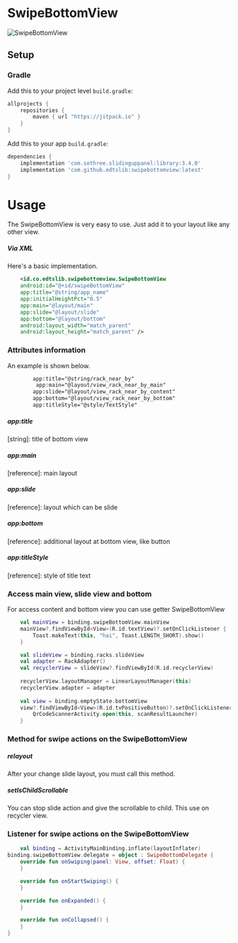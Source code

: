 # SwipeBottomView

![SwipeBottomView](https://i.ibb.co/dg6cRNv/swipebottomview.jpg)
## Setup
### Gradle

Add this to your project level `build.gradle`:
```groovy
allprojects {
    repositories {
        maven { url "https://jitpack.io" }
    }
}
```
Add this to your app `build.gradle`:
```groovy
dependencies {
    implementation 'com.sothree.slidinguppanel:library:3.4.0'
    implementation 'com.github.edtslib:swipebottomview:latest'
}
```
# Usage

The SwipeBottomView is very easy to use. Just add it to your layout like any other view.
##### Via XML

Here's a basic implementation.

```xml
    <id.co.edtslib.swipebottomview.SwipeBottomView
    android:id="@+id/swipeBottomView"
    app:title="@string/app_name"
    app:initialHeightPct="0.5"
    app:main="@layout/main"
    app:slide="@layout/slide"
    app:bottom="@layout/bottom"
    android:layout_width="match_parent"
    android:layout_height="match_parent" />
```
### Attributes information

An example is shown below.

```xml
        app:title="@string/rack_near_by"
         app:main="@layout/view_rack_near_by_main"
        app:slide="@layout/view_rack_near_by_content"
        app:bottom="@layout/view_rack_near_by_bottom"
        app:titleStyle="@style/TextStyle"
```

##### _app:title_
[string]: title of bottom view

##### _app:main_
[reference]: main layout

##### _app:slide_
[reference]: layout which can be slide

##### _app:bottom_
[reference]: additional layout at bottom view, like button

##### _app:titleStyle_
[reference]: style of title text

### Access main view, slide view and bottom

For access content and bottom view you can use getter SwipeBottomView
```kotlin
    val mainView = binding.swipeBottomView.mainView
    mainView?.findViewById<View>(R.id.textView)?.setOnClickListener {
        Toast.makeText(this, "hai", Toast.LENGTH_SHORT).show()
    }

    val slideView = binding.racks.slideView
    val adapter = RackAdapter()
    val recyclerView = slideView?.findViewById(R.id.recyclerView) 
    
    recyclerView.layoutManager = LinearLayoutManager(this)
    recyclerView.adapter = adapter
    
    val view = binding.emptyState.bottomView
    view?.findViewById<View>(R.id.tvPositiveButton)?.setOnClickListener {
        QrCodeScannerActivity.open(this, scanResultLauncher)
    }
```

### Method for swipe actions on the SwipeBottomView

##### relayout

After your change slide layout, you must call this method.

##### setIsChildScrollable

You can stop slide action and give the scrollable to child. This use on recycler view.

### Listener for swipe actions on the SwipeBottomView

```kotlin
    val binding = ActivityMainBinding.inflate(layoutInflater)
binding.swipeBottomView.delegate = object : SwipeBottomDelegate {
    override fun onSwiping(panel: View, offset: Float) {
    }

    override fun onStartSwiping() {
    }

    override fun onExpanded() {
    }

    override fun onCollapsed() {
    }
}
```






